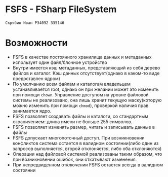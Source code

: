 # FSFS - FSharp FileSystem

`Скрябин Иван P34092 335146`

# Возможности
- FSFS в качестве постоянного хранилища данных и метаданных использует один файл/блочное устройство
- Внутри имеется кэш метаданных, представляющий из себя дерево файлов и каталог. Кэш данных отсутствует(однако в каком-то виде предоставлен ядром)
- По умолчанию всем файлам и каталогам владельцем устанавливается root, однако он при желании может это изменить при помощи `chown`. Управление доступом на уровне файловой системы не реализовано, она лишь хранит текущую маску(которую можно изменить при помощи `chmod`), проверкой наличия прав занимается ядро.
- FSFS позволяет создавать файлы и каталоги, со стандартным ограничением: длина имени не больше 255 символов.
- FSFS позволяет изменять размер, читать и записывать данные в файлы
- FSFS допускает многопоточный доступ. При возникновении конфликтов система остается в валидном состоянии(либо один из запросов выполняется, второй отклоняется, либо оба отклоняются)
- Операции над файловой системой реализованы таким образом, что при возникновении ошибок, они откатывают изменения.
- При непредвиденном отключении FSFS остается всегда в валидном состоянии
